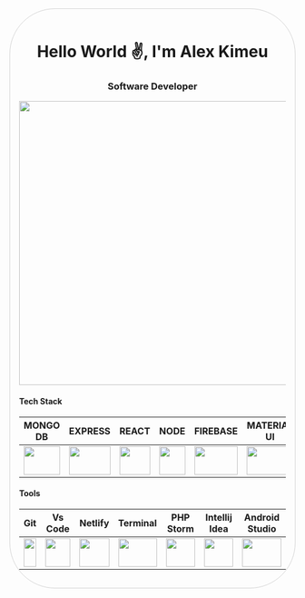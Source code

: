 <div style="border: 1px solid lightgray; border-radius: 5rem; padding: 1rem !important">
<p align="center">
  <i class="fas fa-html"></i>
</p>

<h1 align="center">Hello World ✌️, I'm Alex Kimeu</h1>
<h3 align="center">Software Developer</h3>

<div align="center">
<img src="https://github-readme-stats.vercel.app/api/?username=alexkimeu0&count_private=true&show_icons=true&theme=cobalt" style="height: 500px;" />
</div>

<h4>Tech Stack</h4>
<table>
<thead>
<tr>
<th>MONGO DB</th>
<th>EXPRESS</th>
<th>REACT</th>
<th>NODE</th>
<th>FIREBASE</th>
<th>MATERIAL UI</th>  
<th>NPM</th>
<th>JAVASCRIPT</th>
<th>PYTHON</th>  
<th>LARAVEL</th>  
<th>JAVA</th> 
</tr>
</thead>
<tbody>
<tr>
  
<td><a target="_blank" rel="noopener noreferrer" href="https://media.glassdoor.com/sql/433703/mongodb-squarelogo-1564695792753.png"><img width="100%" height="50px" src="https://media.glassdoor.com/sql/433703/mongodb-squarelogo-1564695792753.png" data-canonical-src="https://cdn.svgporn.com/logos/html-5.svg" style="max-width:100%;"></a></td>


<td><a target="_blank" rel="noopener noreferrer" href="https://i.morioh.com/8c8203b86e.png"><img height="50px" width="100%" src="https://i.morioh.com/8c8203b86e.png" data-canonical-src="https://cdn.svgporn.com/logos/css-3.svg" style="max-width:100%;"></a></td>


<td><a target="_blank" rel="noopener noreferrer" href="https://miro.medium.com/max/700/1*YePVzjkjsadOqzQ03wl5kA.png"><img height="50px" width="100%" src="https://miro.medium.com/max/700/1*YePVzjkjsadOqzQ03wl5kA.png" data-canonical-src="https://cdn.svgporn.com/logos/sass.svg" style="max-width:100%;"></a></td>


<td><a target="_blank" rel="noopener noreferrer" href="https://upload.wikimedia.org/wikipedia/commons/d/d9/Node.js_logo.svg"><img height="50px" width="100%" src="https://upload.wikimedia.org/wikipedia/commons/d/d9/Node.js_logo.svg" data-canonical-src="https://cdn.svgporn.com/logos/bootstrap.svg" style="max-width:100%;"></a></td>


<td><a target="_blank" rel="noopener noreferrer" href="https://firebase.google.com/images/brand-guidelines/logo-logomark.png"><img height="50px" width="100%" src="https://firebase.google.com/images/brand-guidelines/logo-logomark.png" data-canonical-src="https://cdn.svgporn.com/logos/bootstrap.svg" style="max-width:100%;"></a></td>


<td><a target="_blank" rel="noopener noreferrer" href="https://material-ui.com/static/logo_raw.svg"><img height="50px" width="100%" src="https://material-ui.com/static/logo_raw.svg" data-canonical-src="https://cdn.svgporn.com/logos/tailwindcss-icon.svg" style="max-width:100%;"></a></td>

<td><a target="_blank" rel="noopener noreferrer" href="https://camo.githubusercontent.com/a2a5e429e6c4896eb02161f0c7162989f012ded4/68747470733a2f2f63646e2e737667706f726e2e636f6d2f6c6f676f732f6e706d2e737667"><img height="50px" width="100%" src="https://camo.githubusercontent.com/a2a5e429e6c4896eb02161f0c7162989f012ded4/68747470733a2f2f63646e2e737667706f726e2e636f6d2f6c6f676f732f6e706d2e737667" data-canonical-src="https://cdn.svgporn.com/logos/tailwindcss-icon.svg" style="max-width:100%;"></a></td>

<td><a target="_blank" rel="noopener noreferrer" href="https://camo.githubusercontent.com/1beeb3d21bd0b20daeae02856eaf2b301846fb07/68747470733a2f2f63646e2e737667706f726e2e636f6d2f6c6f676f732f6a6176617363726970742e737667"><img height="50px" width="100%" src="https://camo.githubusercontent.com/1beeb3d21bd0b20daeae02856eaf2b301846fb07/68747470733a2f2f63646e2e737667706f726e2e636f6d2f6c6f676f732f6a6176617363726970742e737667" data-canonical-src="https://cdn.svgporn.com/logos/tailwindcss-icon.svg" style="max-width:100%;"></a></td>

<td><a target="_blank" rel="noopener noreferrer" href="https://upload.wikimedia.org/wikipedia/commons/c/c3/Python-logo-notext.svg"><img height="50px" width="100%" src="https://upload.wikimedia.org/wikipedia/commons/c/c3/Python-logo-notext.svg" data-canonical-src="https://cdn.svgporn.com/logos/npm.svg" style="max-width:100%;"></a></td>


<td><a target="_blank" rel="noopener noreferrer" href="https://upload.wikimedia.org/wikipedia/commons/thumb/9/9a/Laravel.svg/220px-Laravel.svg.png"><img height="50px" width="100%" src="https://upload.wikimedia.org/wikipedia/commons/thumb/9/9a/Laravel.svg/220px-Laravel.svg.png" data-canonical-src="https://cdn.svgporn.com/logos/javascript.svg" style="max-width:100%;"></a></td>

<td><a target="_blank" rel="noopener noreferrer" href="https://upload.wikimedia.org/wikipedia/commons/thumb/9/9a/Laravel.svg/220px-Laravel.svg.png"><img height="50px" width="100%" src="https://i.pinimg.com/originals/e9/94/61/e99461fdd5b3db8bdb3081d8acf5e524.png" data-canonical-src="https://i.pinimg.com/originals/e9/94/61/e99461fdd5b3db8bdb3081d8acf5e524.png" style="max-width:100%;"></a></td>


</tr>
</tbody>
</table> 

<h4>Tools</h4>
<table>
<thead>
<tr>
<th>Git</th>
<th>Vs Code</th>
<th>Netlify</th>
<th>Terminal</th>
<th>PHP Storm</th>
<th>Intellij Idea</th>
<th>Android Studio</th>  
</tr>
</thead>
<tbody>
<tr>
  
<td><a target="_blank" rel="noopener noreferrer" href="https://camo.githubusercontent.com/16e0e29371391eee11534920fc26afe3b21ac795/68747470733a2f2f63646e2e737667706f726e2e636f6d2f6c6f676f732f6769742d69636f6e2e737667"><img height="50px" width="100%" src="https://camo.githubusercontent.com/16e0e29371391eee11534920fc26afe3b21ac795/68747470733a2f2f63646e2e737667706f726e2e636f6d2f6c6f676f732f6769742d69636f6e2e737667" data-canonical-src="https://cdn.svgporn.com/logos/git-icon.svg" style="max-width:100%;"></a></td>
  
<td><a target="_blank" rel="noopener noreferrer" href="https://camo.githubusercontent.com/6bdf06db9f84d12599cdedc3007455513a1f03b4/68747470733a2f2f63646e2e737667706f726e2e636f6d2f6c6f676f732f76697375616c2d73747564696f2d636f64652e737667"><img height="50px" width="100%" src="https://camo.githubusercontent.com/6bdf06db9f84d12599cdedc3007455513a1f03b4/68747470733a2f2f63646e2e737667706f726e2e636f6d2f6c6f676f732f76697375616c2d73747564696f2d636f64652e737667" data-canonical-src="https://cdn.svgporn.com/logos/visual-studio-code.svg" style="max-width:100%;"></a></td>

<td><a target="_blank" rel="noopener noreferrer" href="https://camo.githubusercontent.com/3596548ba6ba52d0a41e216323dd9d78412f9db9/68747470733a2f2f63646e2e737667706f726e2e636f6d2f6c6f676f732f6e65746c6966792e737667"><img height="50px" width="100%" src="https://camo.githubusercontent.com/3596548ba6ba52d0a41e216323dd9d78412f9db9/68747470733a2f2f63646e2e737667706f726e2e636f6d2f6c6f676f732f6e65746c6966792e737667" data-canonical-src="https://cdn.svgporn.com/logos/netlify.svg" style="max-width:100%;"></a></td>

<td><a target="_blank" rel="noopener noreferrer" href="https://camo.githubusercontent.com/538f4241b5bed4cfa3f8a1fbc68a6b15fbda3f8c/68747470733a2f2f63646e2e737667706f726e2e636f6d2f6c6f676f732f7465726d696e616c2e737667"><img height="50px" width="100%" src="https://camo.githubusercontent.com/538f4241b5bed4cfa3f8a1fbc68a6b15fbda3f8c/68747470733a2f2f63646e2e737667706f726e2e636f6d2f6c6f676f732f7465726d696e616c2e737667" data-canonical-src="https://cdn.svgporn.com/logos/terminal.svg" style="max-width:100%;"></a></td>

<td><a target="_blank" rel="noopener noreferrer" href="https://camo.githubusercontent.com/538f4241b5bed4cfa3f8a1fbc68a6b15fbda3f8c/68747470733a2f2f63646e2e737667706f726e2e636f6d2f6c6f676f732f7465726d696e616c2e737667"><img height="50px" width="100%" src="https://upload.wikimedia.org/wikipedia/commons/c/c8/PhpStorm_Logo.svg" style="max-width:100%;"></a></td>

<td><a target="_blank" rel="noopener noreferrer" href="https://camo.githubusercontent.com/538f4241b5bed4cfa3f8a1fbc68a6b15fbda3f8c/68747470733a2f2f63646e2e737667706f726e2e636f6d2f6c6f676f732f7465726d696e616c2e737667"><img height="50px" width="100%" src="https://upload.wikimedia.org/wikipedia/commons/d/d5/IntelliJ_IDEA_Logo.svg" style="max-width:100%;"></a></td>

<td><a target="_blank" rel="noopener noreferrer" href="https://camo.githubusercontent.com/538f4241b5bed4cfa3f8a1fbc68a6b15fbda3f8c/68747470733a2f2f63646e2e737667706f726e2e636f6d2f6c6f676f732f7465726d696e616c2e737667"><img height="50px" width="100%" src="https://2.bp.blogspot.com/-tzm1twY_ENM/XlCRuI0ZkRI/AAAAAAAAOso/BmNOUANXWxwc5vwslNw3WpjrDlgs9PuwQCLcBGAsYHQ/s1600/pasted%2Bimage%2B0.png" style="max-width: 100%;"></a></td>

</tr>
</tbody>
</table>

</div>
</div>
